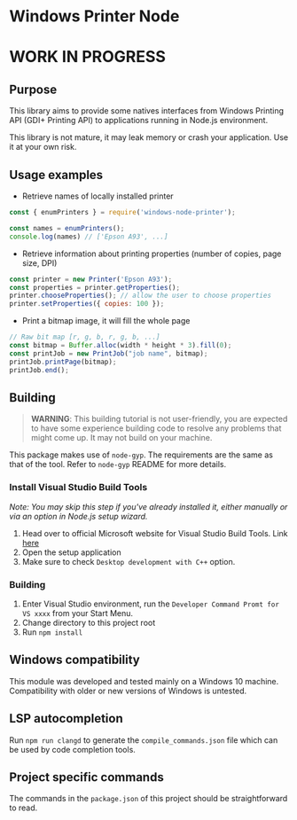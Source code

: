 # Windows Printer Node

# WORK IN PROGRESS

## Purpose

This library aims to provide some natives interfaces from Windows Printing API (GDI+ Printing API) to applications running in Node.js environment.

This library is not mature, it may leak memory or crash your application. Use it at your own risk.

## Usage examples

- Retrieve names of locally installed printer
```javascript
const { enumPrinters } = require('windows-node-printer');

const names = enumPrinters();
console.log(names) // ['Epson A93', ...]
```

- Retrieve information about printing properties (number of copies, page size, DPI)
```javascript
const printer = new Printer('Epson A93');
const properties = printer.getProperties();
printer.chooseProperties(); // allow the user to choose properties
printer.setProperties({ copies: 100 });
```

- Print a bitmap image, it will fill the whole page
```javascript
// Raw bit map [r, g, b, r, g, b, ...]
const bitmap = Buffer.alloc(width * height * 3).fill(0);
const printJob = new PrintJob("job name", bitmap);
printJob.printPage(bitmap);
printJob.end();
```

## Building

> **WARNING**: This building tutorial is not user-friendly, you are expected to have some experience building code to resolve any problems that might come up. It may not build on your machine.

This package makes use of ```node-gyp```. The requirements are the same as that of the tool. Refer to ```node-gyp``` README for more details.

### Install Visual Studio Build Tools

_Note: You may skip this step if you've already installed it, either manually or via an option in Node.js setup wizard._

1. Head over to official Microsoft website for Visual Studio Build Tools. Link [here](https://visualstudio.microsoft.com/downloads/?q=build+tools+for+visual+studio#build-tools-for-visual-studio-2022)
2. Open the setup application
3. Make sure to check ```Desktop development with C++``` option.

### Building

1. Enter Visual Studio environment, run the ```Developer Command Promt for VS xxxx``` from your Start Menu.
2. Change directory to this project root
3. Run ```npm install```

## Windows compatibility

This module was developed and tested mainly on a Windows 10 machine. Compatibility with older or new versions of Windows is untested.

## LSP autocompletion

Run ```npm run clangd``` to generate the ```compile_commands.json``` file which can be used by code completion tools.

## Project specific commands

The commands in the ```package.json``` of this project should be straightforward to read.
